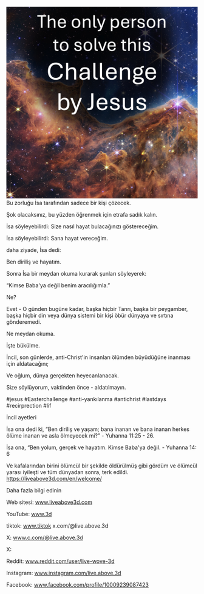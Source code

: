 ![Video cover image](../cover-square.jpg)
Bu zorluğu İsa tarafından sadece bir kişi çözecek.

Şok olacaksınız, bu yüzden öğrenmek için etrafa sadık kalın.

İsa söyleyebilirdi: Size nasıl hayat bulacağınızı göstereceğim.

İsa söyleyebilirdi: Sana hayat vereceğim.

daha ziyade, İsa dedi:

Ben diriliş ve hayatım.

Sonra İsa bir meydan okuma kurarak şunları söyleyerek:

“Kimse Baba'ya değil benim aracılığımla.”

Ne?

Evet - O günden bugüne kadar, başka hiçbir Tanrı, başka bir peygamber, başka hiçbir din veya dünya sistemi bir kişi öbür dünyaya ve sırtına gönderemedi.

Ne meydan okuma.

İşte bükülme.

İncil, son günlerde, anti-Christ'in insanları ölümden büyüdüğüne inanması için aldatacağını;

Ve oğlum, dünya gerçekten heyecanlanacak.

Size söylüyorum, vaktinden önce - aldatılmayın.


#jesus #Easterchallenge #anti-yankılanma #antichrist #lastdays #recirprection #lif


İncil ayetleri

İsa ona dedi ki, “Ben diriliş ve yaşam; bana inanan ve bana inanan herkes ölüme inanan ve asla ölmeyecek mi?” - Yuhanna 11:25 - 26.

İsa ona, “Ben yolum, gerçek ve hayatım. Kimse Baba'ya değil. - Yuhanna 14: 6

Ve kafalarından birini ölümcül bir şekilde öldürülmüş gibi gördüm ve ölümcül yarası iyileşti ve tüm dünyadan sonra, terk edildi. https://liveabove3d.com/en/welcome/


Daha fazla bilgi edinin

Web sitesi: www.liveabove3d.com


YouTube: www.3d

tiktok: www.tiktok x.com/@live.above.3d

X: www.c.com/@live.above.3d

X:

Reddit: www.reddit.com/user/live-wove-3d

Instagram: www.instagram.com/live.above.3d

Facebook: www.facebook.com/profile/10009239087423
